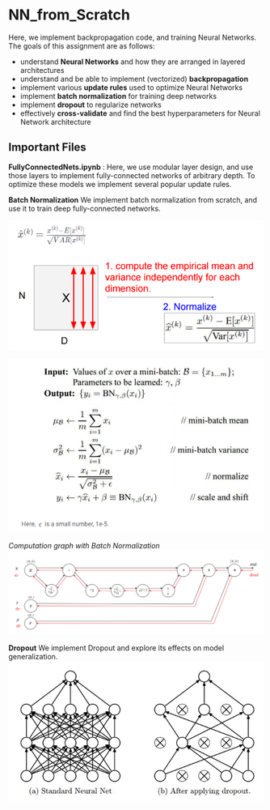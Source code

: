 # NN_from_Scratch
Here, we implement backpropagation code, and training Neural Networks. The goals of this assignment are as follows:

- understand **Neural Networks** and how they are arranged in layered
  architectures
- understand and be able to implement (vectorized) **backpropagation**
- implement various **update rules** used to optimize Neural Networks
- implement **batch normalization** for training deep networks
- implement **dropout** to regularize networks
- effectively **cross-validate** and find the best hyperparameters for Neural
  Network architecture



## Important Files

**FullyConnectedNets.ipynb** : Here, we use modular layer design, and use those layers to implement fully-connected networks of arbitrary depth. To optimize these models we implement several popular update rules.

**Batch Normalization**
We implement batch normalization from scratch, and use it to train deep fully-connected networks.

![BatchNorm](/Images/BN1.PNG)

![BatchNorm](/Images/BN2.PNG)

*Computation graph with Batch Normalization*
![BatchNorm](/Images/BN_bp.PNG)

**Dropout**
We implement Dropout and explore its effects on model generalization.
![BatchNorm](/Images/Dropout.PNG)
